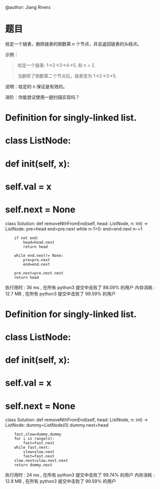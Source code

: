 @author: Jiang Rivers
# 题目
给定一个链表，删除链表的倒数第 n 个节点，并且返回链表的头结点。

示例：

>给定一个链表: 1->2->3->4->5, 和 n = 2.
>
>当删除了倒数第二个节点后，链表变为 1->2->3->5.

说明：给定的 n 保证是有效的。

进阶：你能尝试使用一趟扫描实现吗？




# Definition for singly-linked list.
# class ListNode:
#     def __init__(self, x):
#         self.val = x
#         self.next = None

class Solution:
    def removeNthFromEnd(self, head: ListNode, n: int) -> ListNode:
        pre=head
        end=pre.next
        while n-1>0:
            end=end.next
            n-=1
        
        if not end:
            head=head.next
            return head

        while end.next!= None:
            pre=pre.next
            end=end.next
        
        pre.next=pre.next.next
        return head
        
执行用时 :
36 ms
, 在所有 python3 提交中击败了
88.09%
的用户
内存消耗 :
12.7 MB
, 在所有 python3 提交中击败了
99.59%
的用户



# Definition for singly-linked list.
# class ListNode:
#     def __init__(self, x):
#         self.val = x
#         self.next = None

class Solution:
    def removeNthFromEnd(self, head: ListNode, n: int) -> ListNode:
        dummy=ListNode(0)
        dummy.next=head

        fast,slow=dummy,dummy
        for i in range(n):
            fast=fast.next
        while fast.next:
            slow=slow.next
            fast=fast.next
        slow.next=slow.next.next
        return dummy.next
        
执行用时 :
24 ms
, 在所有 python3 提交中击败了
99.74%
的用户
内存消耗 :
12.8 MB
, 在所有 python3 提交中击败了
99.59%
的用户